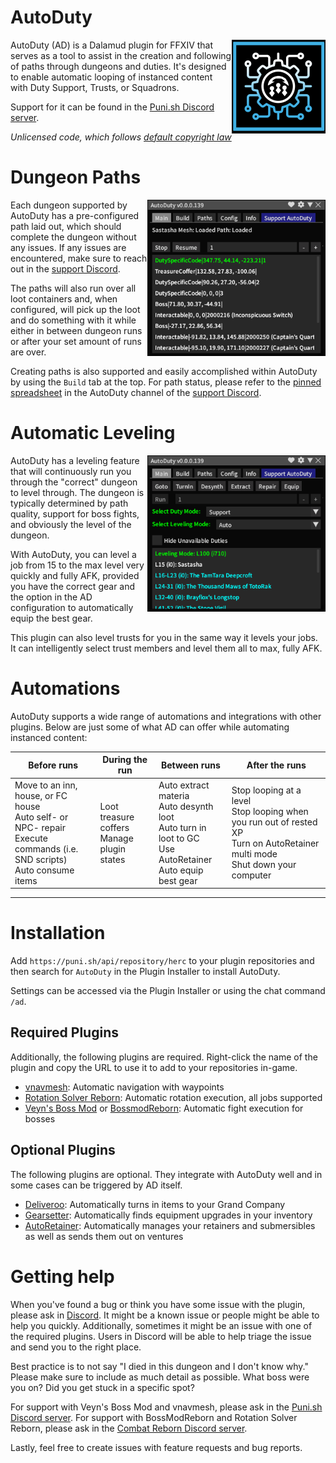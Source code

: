 # AutoDuty

<img align="right" width="150" height="150" src="logo.png">

AutoDuty (AD) is a Dalamud plugin for FFXIV that serves as a tool to assist in the creation and following of paths through dungeons and duties. It's designed to enable automatic looping of instanced content with Duty Support, Trusts, or Squadrons.

Support for it can be found in the [Puni.sh Discord server](https://discord.gg/punishxiv).

_Unlicensed code, which follows [default copyright law](https://docs.github.com/en/repositories/managing-your-repositorys-settings-and-features/customizing-your-repository/licensing-a-repository#choosing-the-right-license)_

# Dungeon Paths

<img align="right" height="250" src="Assets/paths.png">

Each dungeon supported by AutoDuty has a pre-configured path laid out, which should complete the dungeon without any issues. If any issues are encountered, make sure to reach out in the [support Discord](https://discord.gg/punishxiv).

The paths will also run over all loot containers and, when configured, will pick up the loot and do something with it while either in between dungeon runs or after your set amount of runs are over.

Creating paths is also supported and easily accomplished within AutoDuty by using the `Build` tab at the top. For path status, please refer to the [pinned spreadsheet](https://discord.com/channels/1001823907193552978/1236757595738476725/1243059104528994334) in the AutoDuty channel of the [support Discord](https://discord.gg/punishxiv).

# Automatic Leveling

<img align="right" height="250" src="Assets/leveling.png">

AutoDuty has a leveling feature that will continuously run you through the "correct" dungeon to level through. The dungeon is typically determined by path quality, support for boss fights, and obviously the level of the dungeon.

With AutoDuty, you can level a job from 15 to the max level very quickly and fully AFK, provided you have the correct gear and the option in the AD configuration to automatically equip the best gear.

This plugin can also level trusts for you in the same way it levels your jobs. It can intelligently select trust members and level them all to max, fully AFK.

# Automations

AutoDuty supports a wide range of automations and integrations with other plugins. Below are just some of what AD can offer while automating instanced content:

| Before runs | During the run | Between runs | After the runs |
| -------- | -------- | -------- | -------- |
| Move to an inn, house, or FC house <br /> Auto self- or NPC- repair <br /> Execute commands (i.e. SND scripts) <br /> Auto consume items | Loot treasure coffers <br /> Manage plugin states | Auto extract materia <br /> Auto desynth loot <br /> Auto turn in loot to GC <br /> Use AutoRetainer <br /> Auto equip best gear | Stop looping at a level <br /> Stop looping when you run out of rested XP <br /> Turn on AutoRetainer multi mode <br /> Shut down your computer |

<hr />

# Installation

Add `https://puni.sh/api/repository/herc` to your plugin repositories and then search for `AutoDuty` in the Plugin Installer to install AutoDuty.

Settings can be accessed via the Plugin Installer or using the chat command `/ad`.

## Required Plugins

Additionally, the following plugins are required. Right-click the name of the plugin and copy the URL to use it to add to your repositories in-game.

- [vnavmesh](https://puni.sh/api/repository/veyn): Automatic navigation with waypoints
- [Rotation Solver Reborn](https://raw.githubusercontent.com/FFXIV-CombatReborn/CombatRebornRepo/main/pluginmaster.json): Automatic rotation execution, all jobs supported
- [Veyn's Boss Mod](https://puni.sh/api/repository/veyn) or [BossmodReborn](https://raw.githubusercontent.com/FFXIV-CombatReborn/CombatRebornRepo/main/pluginmaster.json): Automatic fight execution for bosses

## Optional Plugins

The following plugins are optional. They integrate with AutoDuty well and in some cases can be triggered by AD itself.

- [Deliveroo](https://plugins.carvel.li): Automatically turns in items to your Grand Company
- [Gearsetter](https://plugins.carvel.li): Automatically finds equipment upgrades in your inventory
- [AutoRetainer](https://love.puni.sh/ment.json): Automatically manages your retainers and submersibles as well as sends them out on ventures

# Getting help

When you've found a bug or think you have some issue with the plugin, please ask in [Discord](https://discord.gg/punishxiv). It might be a known issue or people might be able to help you quickly. Additionally, sometimes it might be an issue with one of the required plugins. Users in Discord will be able to help triage the issue and send you to the right place.

Best practice is to not say "I died in this dungeon and I don't know why." Please make sure to include as much detail as possible. What boss were you on? Did you get stuck in a specific spot?

For support with Veyn's Boss Mod and vnavmesh, please ask in the [Puni.sh Discord server](https://discord.gg/punishxiv). For support with BossModReborn and Rotation Solver Reborn, please ask in the [Combat Reborn Discord server](https://discord.gg/p54TZMPnC9).

Lastly, feel free to create issues with feature requests and bug reports.
